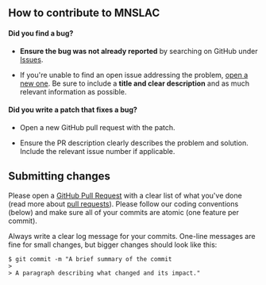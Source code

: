 ## How to contribute to MNSLAC

#### **Did you find a bug?**

- **Ensure the bug was not already reported** by searching on GitHub under [Issues](https://github.com/1961C-GT/ui/issues).

- If you're unable to find an open issue addressing the problem, [open a new one](https://github.com/1961C-GT/ui/issues/new). Be sure to include a **title and clear description** and as much
  relevant information as possible.

#### **Did you write a patch that fixes a bug?**

- Open a new GitHub pull request with the patch.

- Ensure the PR description clearly describes the problem and solution. Include the relevant issue number if applicable.

## Submitting changes

Please open a [GitHub Pull Request](https://github.com/1961C-GT/ui/pull/new/master) with a clear list of what you've done (read more about [pull
requests](http://help.github.com/pull-requests/)). Please follow our coding conventions (below) and make sure all of your commits are atomic (one feature per commit).

Always write a clear log message for your commits. One-line messages are fine for small changes, but bigger changes should look like this:

    $ git commit -m "A brief summary of the commit
    >
    > A paragraph describing what changed and its impact."
